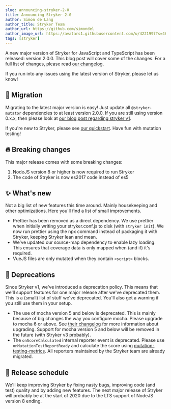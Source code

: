 ```yaml
---
slug: announcing-stryker-2-0
title: Announcing Stryker 2.0
author: Simon de Lang
author_title: Stryker Team
author_url: https://github.com/simondel
author_image_url: https://avatars1.githubusercontent.com/u/4221997?s=460&u=d09f7c27690d66764ff2f2ebb6d9f8d5431ad9e3&v=4
tags: [stryker]
---
```


A new major version of Stryker for JavaScript and TypeScript has been released: version 2.0.0.
This blog post will cover some of the changes. For a full list of changes, please read [our changelog](https://github.com/stryker-mutator/stryker-js/blob/master/CHANGELOG.md#200-2019-05-17).

<!--truncate-->

If you run into any issues using the latest version of Stryker, please let us know!

## 🚀 Migration

Migrating to the latest major version is easy! Just update all `@stryker-mutator` dependencies to at least version 2.0.0. If you are still using version 0.x.x, then please look at [our blog post regarding stryker v1](https://stryker-mutator.io/blog/2019-02-13/announcing-stryker-1-0).

If you're new to Stryker, please see [our quickstart](/stryker/quickstart). Have fun with mutation testing!

## 🔥 Breaking changes

This major release comes with some breaking changes:

1. NodeJS version 8 or higher is now required to run Stryker
2. The code of Stryker is now es2017 code instead of es5

## ✨ What's new

Not a big list of new features this time around. Mainly housekeeping and other optimizations. Here you'll find a list of small improvements.

- Prettier has been removed as a direct dependency. We use prettier when initially writing your stryker.conf.js to disk (with `stryker init`).
  We now run prettier using the npx command instead of packaging it with Stryker, keeping Stryker lean and mean.
- We've updated our source-map dependency to enable lazy loading. This ensures that coverage data is only mapped when (and if) it's required.
- VueJS files are only mutated when they contain `<script>` blocks.

## 👴 Deprecations

Since Stryker v1, we've introduced a deprecation policy. This means that we'll support features for one major release after we've deprecated them.
This is a (small) list of stuff we've deprecated. You'll also get a warning if you still use them in your setup.

- The use of mocha version 5 and below is deprecated. This is mainly because of big changes the way you configure mocha.
  Please upgrade to mocha 6 or above. See [their changelog](https://github.com/mochajs/mocha/blob/master/CHANGELOG.md#600--2019-02-18) for more information about upgrading.
  Support for mocha version 5 and below will be removed in the future (with Stryker v3 probably).
- The `onScoreCalculated` internal reporter event is deprecated. Please use `onMutationTestReportReady` and calculate the score using [mutation-testing-metrics](https://github.com/stryker-mutator/mutation-testing-elements/tree/master/packages/mutation-testing-metrics#readme).
  All reporters maintained by the Stryker team are already migrated.

## 📅 Release schedule

We'll keep improving Stryker by fixing nasty bugs, improving code (and test) quality and by adding new features.
The next major release of Stryker will probably be at the start of 2020 due to the LTS support of NodeJS version 8 ending.
